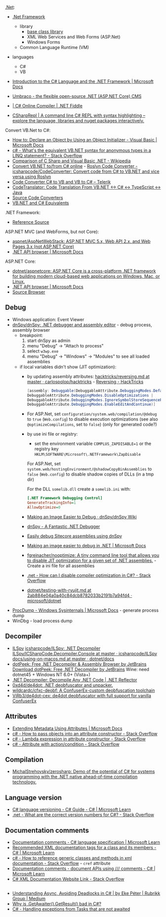 [.Net](https://fr.wikipedia.org/wiki/Microsoft_.NET):
- [.Net Framework](https://fr.wikipedia.org/wiki/Framework_.NET)
  - library
    - [base class library](https://fr.wikipedia.org/wiki/Base_Class_Library)
    - XML Web Services and Web Forms (ASP.Net)
    - Windows Forms
  - Common Language Runtime (VM)
- languages
  - C#
  - VB

- [Introduction to the C# Language and the .NET Framework | Microsoft Docs](https://docs.microsoft.com/en-us/dotnet/csharp/getting-started/introduction-to-the-csharp-language-and-the-net-framework)
- [Umbraco - the flexible open-source .NET (ASP.NET Core) CMS](https://umbraco.com/)
- [| C# Online Compiler | .NET Fiddle](https://dotnetfiddle.net/)
- [CSharpRepl | A command line C# REPL with syntax highlighting – explore the language, libraries and nuget packages interactively.](https://fuqua.io/CSharpRepl/)

Convert VB.Net to C#:

- [How to: Declare an Object by Using an Object Initializer - Visual Basic | Microsoft Docs](https://docs.microsoft.com/en-us/dotnet/visual-basic/programming-guide/language-features/objects-and-classes/how-to-declare-an-object-by-using-an-object-initializer)
- [c# - What's the equivalent VB.NET syntax for anonymous types in a LINQ statement? - Stack Overflow](https://stackoverflow.com/questions/3142225/whats-the-equivalent-vb-net-syntax-for-anonymous-types-in-a-linq-statement/32283458#32283458)
- [Comparison of C Sharp and Visual Basic .NET - Wikipedia](https://en.wikipedia.org/wiki/Comparison_of_C_Sharp_and_Visual_Basic_.NET)
- [Convert VB.NET to/from C# online](https://codeconverter.icsharpcode.net/) - [Roslyn Code Converter - icsharpcode/CodeConverter: Convert code from C# to VB.NET and vice versa using Roslyn](https://github.com/icsharpcode/CodeConverter/)
- [Code Converter C# to VB and VB to C# – Telerik](https://converter.telerik.com/)
- [CodeTranslator: Code Translation From VB.NET <-> C# <-> TypeScript <-> Java](https://www.carlosag.net/tools/codetranslator/)
- [Source Code Converters](https://www.tangiblesoftwaresolutions.com/)
- [VB.NET and C# Equivalents](https://www.tangiblesoftwaresolutions.com/vb-and-csharp-equivalents.html)

.NET Framework:

- [Reference Source](https://referencesource.microsoft.com/)

ASP.NET MVC (and WebForms, but not Core):

- [aspnet/AspNetWebStack: ASP.NET MVC 5.x, Web API 2.x, and Web Pages 3.x (not ASP.NET Core)](https://github.com/aspnet/AspNetWebStack)
- [.NET API browser | Microsoft Docs](https://docs.microsoft.com/en-us/dotnet/api/?view=aspnet-mvc-5.2)

ASP.NET Core:

- [dotnet/aspnetcore: ASP.NET Core is a cross-platform .NET framework for building modern cloud-based web applications on Windows, Mac, or Linux.](https://github.com/dotnet/aspnetcore)
- [.NET API browser | Microsoft Docs](https://docs.microsoft.com/en-us/dotnet/api/?view=aspnetcore-3.1)
- [Source Browser](https://source.dot.net/)

## Debug

- Windows application: Event Viewer
- [dnSpy/dnSpy: .NET debugger and assembly editor](https://github.com/dnSpy/dnSpy) - debug process, assembly browser
	- breakpoint:
		1. start dnSpy as admin
		2. menu "Debug" -> "Attach to process"
		3. select `w3wp.exe`
		4. menu "Debug" -> "Windows" -> "Modules" to see all loaded assemblies
	- if local variables didn't show (JIT optimization):
		- by updating assembly attributes: [hacktricks/reversing.md at master · carlospolop/hacktricks](https://github.com/carlospolop/hacktricks/blob/master/exploiting/reversing.md#dnspy-debugging) - [Reversing - HackTricks](https://web.archive.org/web/20201118144644/https://book.hacktricks.xyz/exploiting/reversing#dnspy-debugging)
			```csharp
			[assembly: Debuggable(DebuggableAttribute.DebuggingModes.Default |
			DebuggableAttribute.DebuggingModes.DisableOptimizations |
			DebuggableAttribute.DebuggingModes.IgnoreSymbolStoreSequencePoints |
			DebuggableAttribute.DebuggingModes.EnableEditAndContinue)]
			```
		- For ASP.Net, set `configuration/system.web/compilation/@debug` to `true` (`Web.config`) to disable execution optimizations (see also `@optimizeCompilations`, set to `false`) (only for generated code?)
		- by use ini file or registry:
			- set the environment variable `COMPLUS_ZAPDISABLE=1`  or the registry key `HKLM\SOFTWARE\Microsoft\.NETFramework\ZapDisable`

			For ASP.Net, set `system.web/hostingEnvironment/@shadowCopyBinAssemblies` to `false` (`Web.config`) to disable shadow copies of DLLs (in a tmp dir)

			For the DLL `somelib.dll` create a `somelib.ini` with:
			```ini
			[.NET Framework Debugging Control]
			GenerateTrackingInfo=1
			AllowOptimize=0
			```

		- [Making an Image Easier to Debug · dnSpy/dnSpy Wiki](https://github.com/dnSpy/dnSpy/wiki/Making-an-Image-Easier-to-Debug)
		- [dnSpy - A Fantastic .NET Debugger](https://web.archive.org/web/20200129155827/http://omnine.blogspot.com/2016/11/dnspy-fantastic-net-debugger.html#!http://web.archive.org/web/20201120101936/http://omnine.blogspot.com/2016/11/dnspy-fantastic-net-debugger.html)
		- [Easily debug Sitecore assemblies using dnSpy](https://web.archive.org/web/20201107225457/https://blog.richardszalay.com/2019/06/14/debugging-sitecore-assemblies/)
		- [Making an image easier to debug in .NET | Microsoft Docs](https://web.archive.org/web/20201120104100/https://docs.microsoft.com/en-us/dotnet/framework/debug-trace-profile/making-an-image-easier-to-debug?redirectedfrom=MSDN)
		- [fgreinacher/nooptimize: A tiny command line tool that allows you to disable JIT optimization for a given set of .NET assemblies.](https://github.com/fgreinacher/nooptimize) - Create a ini file for all assemblies

		- [.net - How can I disable compiler optimization in C#? - Stack Overflow](https://stackoverflow.com/questions/1199204/how-can-i-disable-compiler-optimization-in-c)
		- [dotnet/testing-with-ryujit.md at 2ab884e04a0a40c84dcb8782033b2191b7a94fd4 · microsoft/dotnet](https://github.com/microsoft/dotnet/blob/2ab884e04a0a40c84dcb8782033b2191b7a94fd4/Documentation/testing-with-ryujit.md)
- [ProcDump - Windows Sysinternals | Microsoft Docs](https://docs.microsoft.com/en-us/sysinternals/downloads/procdump) - generate process dump
- WinDbg - load process dump

## Decompiler

- [ILSpy](http://ilspy.net/) [icsharpcode/ILSpy: .NET Decompiler](https://github.com/icsharpcode/ILSpy)
	[ILSpy/ICSharpCode.Decompiler.Console at master · icsharpcode/ILSpy](https://github.com/icsharpcode/ILSpy/tree/master/ICSharpCode.Decompiler.Console)
	[docs/using-on-macos.md at master · dotnet/docs](https://github.com/dotnet/docs/blob/master/docs/core/tutorials/using-on-macos.md)
- [dotPeek: Free .NET Decompiler & Assembly Browser by JetBrains](https://www.jetbrains.com/decompiler/)
	[Download dotPeek: Free .NET Decompiler by JetBrains](https://www.jetbrains.com/decompiler/download/#section=standalone)
	Wine: need dotnet45 + Windows NT 6.0+ (Vista+)
- [.NET Decompiler: Decompile Any .NET Code | .NET Reflector](https://www.red-gate.com/products/dotnet-development/reflector/)
- [0xd4d/de4dot: .NET deobfuscator and unpacker.](https://github.com/0xd4d/de4dot)
- [wildcardc/cfxc-deobf: A ConfuserEx-custom deobfuscation toolchain](https://github.com/wildcardc/cfxc-deobf)
- [ViRb3/de4dot-cex: de4dot deobfuscator with full support for vanilla ConfuserEx](https://github.com/ViRb3/de4dot-cex)

## Attributes

- [Extending Metadata Using Attributes | Microsoft Docs](https://docs.microsoft.com/en-us/dotnet/standard/attributes/)
- [c# - How to pass objects into an attribute constructor - Stack Overflow](https://stackoverflow.com/questions/1235617/how-to-pass-objects-into-an-attribute-constructor)
- [c# - Lambda expression in attribute constructor - Stack Overflow](https://stackoverflow.com/questions/16809294/lambda-expression-in-attribute-constructor)
- [c# - Attribute with action/condition - Stack Overflow](https://stackoverflow.com/questions/21902812/attribute-with-action-condition)

## Compilation

- [MichalStrehovsky/zerosharp: Demo of the potential of C# for systems programming with the .NET native ahead-of-time compilation technology.](https://github.com/MichalStrehovsky/zerosharp)

## Language version

- [C# language versioning - C# Guide - C# | Microsoft Learn](https://learn.microsoft.com/en-us/dotnet/csharp/language-reference/configure-language-version)
- [.net - What are the correct version numbers for C#? - Stack Overflow](https://stackoverflow.com/questions/247621/what-are-the-correct-version-numbers-for-c/38506668#38506668)

## Documentation comments

- [Documentation comments - C# language specification | Microsoft Learn](https://learn.microsoft.com/en-us/dotnet/csharp/language-reference/language-specification/documentation-comments)
- [Recommended XML documentation tags for a class and its members - C# | Microsoft Learn](https://learn.microsoft.com/en-us/dotnet/csharp/language-reference/xmldoc/recommended-tags)
- [c# - How to reference generic classes and methods in xml documentation - Stack Overflow](https://stackoverflow.com/questions/532166/how-to-reference-generic-classes-and-methods-in-xml-documentation/41208166#41208166) - `cref` attribute
- [Documentation comments - document APIs using /// comments - C# | Microsoft Learn](https://learn.microsoft.com/en-us/dotnet/csharp/language-reference/xmldoc/)
- [C# XML Documentation Website Link - Stack Overflow](https://stackoverflow.com/questions/6960426/c-sharp-xml-documentation-website-link)

##

- [Understanding Async, Avoiding Deadlocks in C# | by Eke Péter | Rubrikk Group | Medium](https://medium.com/rubrikkgroup/understanding-async-avoiding-deadlocks-e41f8f2c6f5d)
- [Why is .GetAwaiter().GetResult() bad in C#?](https://www.nikouusitalo.com/blog/why-is-getawaiter-getresult-bad-in-c/)
- [C# - Handling exceptions from Tasks that are not awaited](https://peterdaugaardrasmussen.com/2021/06/05/dot-net-catching-exceptions-in-unawaited-tasks/)
